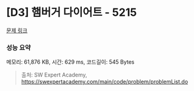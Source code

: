# [D3] 햄버거 다이어트 - 5215 

[문제 링크](https://swexpertacademy.com/main/code/problem/problemDetail.do?contestProbId=AWT-lPB6dHUDFAVT) 

### 성능 요약

메모리: 61,876 KB, 시간: 629 ms, 코드길이: 545 Bytes



> 출처: SW Expert Academy, https://swexpertacademy.com/main/code/problem/problemList.do